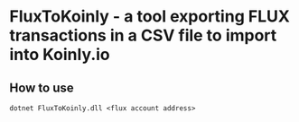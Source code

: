 # FluxToKoinly - a tool exporting FLUX transactions in a CSV file to import into Koinly.io

## How to use
```
dotnet FluxToKoinly.dll <flux account address>
```